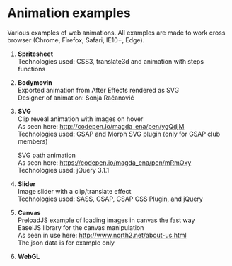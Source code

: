 # Animation examples
Various examples of web animations.
All examples are made to work cross browser (Chrome, Firefox, Safari, IE10+, Edge).

1. <b>Spritesheet</b>  
   Technologies used: CSS3, translate3d and animation with steps functions   
   
2. <b>Bodymovin</b>  
   Exported animation from After Effects rendered as SVG  
   Designer of animation: Sonja Račanović  
     
3. <b>SVG</b>  
   Clip reveal animation with images on hover  
   As seen here: http://codepen.io/magda_ena/pen/ygQdjM  
   Technologies used: GSAP and Morph SVG plugin (only for GSAP club members)    
   
   SVG path animation  
   As seen here: https://codepen.io/magda_ena/pen/mRmOxy  
   Technologies used: jQuery 3.1.1  
     
4. <b>Slider</b>  
   Image slider with a clip/translate effect  
   Technologies used: SASS, GSAP, GSAP CSS Plugin, and jQuery  
     
5. <b>Canvas</b>  
   PreloadJS example of loading images in canvas the fast way  
   EaselJS library for the canvas manipulation  
   As seen in use here: http://www.north2.net/about-us.html  
   The json data is for example only  
   
6. <b>WebGL</b>  
   

